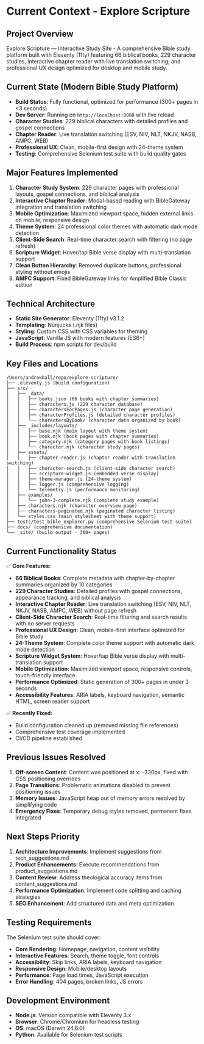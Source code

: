 # Current Context - Explore Scripture

## Project Overview

Explore Scripture — Interactive Study Site - A comprehensive Bible study
platform built with Eleventy (11ty) featuring 66 biblical books, 229 character
studies, interactive chapter reader with live translation switching, and
professional UX design optimized for desktop and mobile study.

## Current State (Modern Bible Study Platform)

- **Build Status**: Fully functional, optimized for performance (300+ pages in
  <3 seconds)
- **Dev Server**: Running on `http://localhost:8080` with live reload
- **Character Studies**: 229 biblical characters with detailed profiles and
  gospel connections
- **Chapter Reader**: Live translation switching (ESV, NIV, NLT, NKJV, NASB,
  AMPC, WEB)
- **Professional UX**: Clean, mobile-first design with 24-theme system
- **Testing**: Comprehensive Selenium test suite with build quality gates

## Major Features Implemented

1. **Character Study System**: 229 character pages with professional layouts,
   gospel connections, and biblical analysis
2. **Interactive Chapter Reader**: Modal-based reading with BibleGateway
   integration and translation switching
3. **Mobile Optimization**: Maximized viewport space, hidden external links on
   mobile, responsive design
4. **Theme System**: 24 professional color themes with automatic dark mode
   detection
5. **Client-Side Search**: Real-time character search with filtering (no page
   refresh)
6. **Scripture Widget**: Hover/tap Bible verse display with multi-translation
   support
7. **Clean Button Hierarchy**: Removed duplicate buttons, professional styling
   without emojis
8. **AMPC Support**: Fixed BibleGateway links for Amplified Bible Classic
   edition

## Technical Architecture

- **Static Site Generator**: Eleventy (11ty) v3.1.2
- **Templating**: Nunjucks (.njk files)
- **Styling**: Custom CSS with CSS variables for theming
- **JavaScript**: Vanilla JS with modern features (ES6+)
- **Build Process**: npm scripts for dev/build

## Key Files and Locations

```
/Users/andrewhall/repo/explore-scripture/
├── .eleventy.js (build configuration)
├── src/
│   ├── _data/
│   │   ├── books.json (66 books with chapter summaries)
│   │   ├── characters.js (229 character database)
│   │   ├── charactersForPages.js (character page generation)
│   │   ├── characterProfiles.js (detailed character profiles)
│   │   └── charactersByBook/ (character data organized by book)
│   ├── _includes/layouts/
│   │   ├── base.njk (main layout with theme system)
│   │   ├── book.njk (book pages with chapter summaries)
│   │   ├── category.njk (category pages with book listings)
│   │   └── character.njk (character study pages)
│   ├── assets/
│   │   ├── chapter-reader.js (chapter reader with translation switching)
│   │   ├── character-search.js (client-side character search)
│   │   ├── scripture-widget.js (embedded verse display)
│   │   ├── theme-manager.js (24-theme system)
│   │   ├── logger.js (comprehensive logging)
│   │   └── telemetry.js (performance monitoring)
│   ├── examples/
│   │   └── john-3-complete.njk (complete study example)
│   ├── characters.njk (character overview page)
│   ├── characters-paginated.njk (paginated character listing)
│   └── styles.css (main stylesheet with theme support)
├── tests/test_bible_explorer.py (comprehensive Selenium test suite)
├── docs/ (comprehensive documentation)
└── _site/ (build output - 300+ pages)
```

## Current Functionality Status

✅ **Core Features:**

- **66 Biblical Books**: Complete metadata with chapter-by-chapter summaries
  organized by 10 categories
- **229 Character Studies**: Detailed profiles with gospel connections,
  appearance tracking, and biblical analysis
- **Interactive Chapter Reader**: Live translation switching (ESV, NIV, NLT,
  NKJV, NASB, AMPC, WEB) without page refresh
- **Client-Side Character Search**: Real-time filtering and search results with
  no server requests
- **Professional UX Design**: Clean, mobile-first interface optimized for Bible
  study
- **24-Theme System**: Complete color theme support with automatic dark mode
  detection
- **Scripture Widget System**: Hover/tap Bible verse display with
  multi-translation support
- **Mobile Optimization**: Maximized viewport space, responsive controls,
  touch-friendly interface
- **Performance Optimized**: Static generation of 300+ pages in under 3 seconds
- **Accessibility Features**: ARIA labels, keyboard navigation, semantic HTML,
  screen reader support

✅ **Recently Fixed:**

- Build configuration cleaned up (removed missing file references)
- Comprehensive test coverage implemented
- CI/CD pipeline established

## Previous Issues Resolved

1. **Off-screen Content**: Content was positioned at x: -330px, fixed with CSS
   positioning overrides
2. **Page Transitions**: Problematic animations disabled to prevent positioning
   issues
3. **Memory Issues**: JavaScript heap out of memory errors resolved by
   simplifying code
4. **Emergency Fixes**: Temporary debug styles removed, permanent fixes
   integrated

## Next Steps Priority

1. **Architecture Improvements**: Implement suggestions from tech_suggestions.md
2. **Product Enhancements**: Execute recommendations from product_suggestions.md
3. **Content Review**: Address theological accuracy items from
   content_suggestions.md
4. **Performance Optimization**: Implement code splitting and caching strategies
5. **SEO Enhancement**: Add structured data and meta optimization

## Testing Requirements

The Selenium test suite should cover:

- **Core Rendering**: Homepage, navigation, content visibility
- **Interactive Features**: Search, theme toggle, font controls
- **Accessibility**: Skip links, ARIA labels, keyboard navigation
- **Responsive Design**: Mobile/desktop layouts
- **Performance**: Page load times, JavaScript execution
- **Error Handling**: 404 pages, broken links, JS errors

## Development Environment

- **Node.js**: Version compatible with Eleventy 3.x
- **Browser**: Chrome/Chromium for headless testing
- **OS**: macOS (Darwin 24.6.0)
- **Python**: Available for Selenium test scripts
